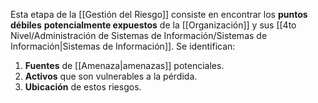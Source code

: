 Esta etapa de la [[Gestión del Riesgo]] consiste en encontrar los **puntos débiles** **potencialmente expuestos** de la [[Organización]] y sus [[4to Nivel/Administración de Sistemas de Información/Sistemas de Información|Sistemas de Información]]. Se identifican:

1. **Fuentes** de [[Amenaza|amenazas]] potenciales.
2. **Activos** que son vulnerables a la pérdida.
3. **Ubicación** de estos riesgos.
